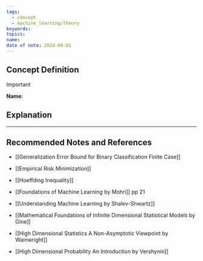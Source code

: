 ```yaml
---
tags:
  - concept
  - machine_learning/theory
keywords: 
topics: 
name: 
date of note: 2024-08-01
---
```


## Concept Definition

>[!important]
>**Name**: 



## Explanation





-----------
##  Recommended Notes and References


- [[Generalization Error Bound for Binary Classification Finite Case]]
- [[Empirical Risk Minimization]]
- [[Hoeffding Inequality]]


- [[Foundations of Machine Learning by Mohri]] pp 21
- [[Understanding Machine Learning by Shalev-Shwartz]]
- [[Mathematical Foundations of Infinite Dimensional Statistical Models by Gine]]
- [[High Dimensional Statistics A Non-Asymptotic Viewpoint by Wainwright]]
- [[High Dimensional Probability An Introduction by Vershynin]]